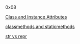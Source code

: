 0x08

[Class and Instance Attributes](https://python-course.eu/oop/class-instance-attributes.php)

[classmethods and staticmethods](https://www.youtube.com/watch?v=rq8cL2XMM5M&ab_channel=CoreySchafer)

[str vs repr](https://shipit.dev/posts/python-str-vs-repr.html)
